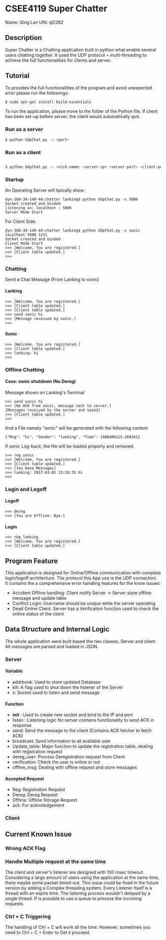 # CSEE4119 Super Chatter

Name: Qing Lan						UNI: ql2282

## Description
Super Chatter is a Chatting application built in python what enable several users chatting together. It used the UDP protocol + multi-threading to achieve the full functionalities for clients and server.

## Tutorial
To provides the full functionalities of the program and avoid unexpected error please run the followings:
```bash
$ sudo apt-get install build-essentials
```
To run the application, please move to the folder of the Python file. If client has been set-up before server, the client would automatically quit.

### Run as a server

```bash
$ python UdpChat.py -s <port>
```
### Run as a client
```bash

$ python UdpChat.py -c <nick-name> <server-ip> <server-port> <client-port>
```

### Startup

An Operating Server will tipically show:
```
dyn-160-39-140-44:chatter lanking$ python UdpChat.py -s 5000
Socket created and binded
listening on: localhost : 5000
Server Mode Start
```
For Client Side:
```
dyn-160-39-140-44:chatter lanking$ python UdpChat.py -c sonic localhost 5000 1211
Socket created and binded
Client Mode Start
>>> [Welcome, You are registered.]
>>> [Client table updated.]
>>> 
```

### Chatting

Send a Chat Message (From Lanking to sonic)

#### Lanking
```
>>> [Welcome, You are registered.]
>>> [Client table updated.]
>>> [Client table updated.]
>>> send sonic hi
>>> [Message received by sonic.]
>>> 
```
#### Sonic
```
>>> [Welcome, You are registered.]
>>> [Client table updated.]
>>> lanking: hi
>>> 
```
### Offline Chatting
#### Case: sonic shutdown (No Dereg)
Message shown on Lanking's Terminal
```
>>> send sonic hi
>>> [No ACK from sonic, message sent to server.]
[Messages received by the server and saved]
>>> [Client table updated.]
>>> 
```
And a File namely "sonic" will be generated with the following content
```
{"Msg": "hi", "Sender": "lanking", "Time": 1488400115.368341}
```
If sonic Log-back, the file will be loaded properly and removed.
```
>>> reg sonic
>>> [Welcome, You are registered.]
>>> [Client table updated.]
>>> [You Have Messages]
>>> lanking: 2017-03-01 15:28:35 hi
>>> 
```
### Login and Logoff

#### Logoff

```
>>> dereg
>>> [You are Offline. Bye.]
```
#### Login

```
>>> reg lanking
>>> [Welcome, You are registered.]
>>> [Client table updated.]
```

## Program Feature
This application is designed for Online/Offline communication with complete login/logoff architecture. The protocol this App use is the UDP connection. It contains the a comprehensive error handling features for the know issues:
- Accident Offline handling: Client notify Server -> Server store offline message and update table
- Conflict Login: Username should be unique while the server operating
- Dead Online Client: Server has a Verification function used to check the online status of the client


## Data Structure and Internal Logic

The whole application were built based the two classes, Server and client. All messages are parsed and loaded in JSON.

### Server

#### Variable
- addrbook: Used to store updated Database
- kill: A flag used to shut down the listener of the Server
- s: Socket used to listen and send message

#### Function
- __init__ : Used to create new socket and bind to the IP and port
- listen : Listening logic for server contains functionality to send ACK in response
- send: Send the message to the client (Contains ACK fetcher to fetch ACK)
- broadcast: Send information to all available user
- Update_table: Major function to update the registration table, dealing with registration request
- dereg_user: Process Deregistration request from Client
- verification: Check the user is online or not
- offline_msg: Dealing with offline request and store messages

#### Accepted Request
- Reg: Registration Request
- Dereg: Dereg Request
- Offline: Offline Storage Request
- ack: For acknoledgement

### Client



## Current Known Issue

### Wrong ACK Flag

### Handle Multiple request at the same time
The client and server's listener are designed with 100 msec timeout. Considering a large amount of users using the application at the same time, there maybe some packet timed-out. This issue could be fixed in the future version by adding a Complex threading system. Every Listener itself is a thread with an expire time. The listening process wouldn't delayed by a single thread. If is possible to use a queue to process the incoming requests.

### Ctrl + C Triggering
The handling of Ctrl + C will work all the time. However, sometimes you need to Ctrl + C + Enter to Get it proceed.